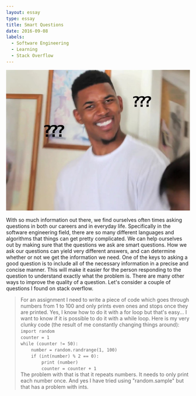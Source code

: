 ```yaml
---
layout: essay
type: essay
title: Smart Questions
date: 2016-09-08
labels:
  - Software Engineering
  - Learning
  - Stack Overflow
---
```


<img class="ui medium round floated right image" src="../images/questionmarkmeme.jpg">

With so much information out there, we find ourselves often times asking questions in both our careers and in everyday life. Specifically in the software engineering field, there are so many different languages and algorithms that things can get pretty complicated. We can help ourselves out by making sure that the questions we ask are smart questions. How we ask our questions can yield very different answers, and can determine whether or not we get the information we need. One of the keys to asking a good question is to include all of the necessary information in a precise and concise manner. This will make it easier for the person responding to the question to understand exactly what the problem is. There are many other ways to improve the quality of a question. Let's consider a couple of questions I found on stack overflow.

<blockquote cite="http://stackoverflow.com/questions/32590751/make-this-script-work">
For an assignment I need to write a piece of code which goes through numbers from 1 to 100 and only prints even ones and stops once they are printed. Yes, I know how to do it with a for loop but that's easy... I want to know if it is possible to do it with a while loop. Here is my very clunky code (the result of me constantly changing things around):

<code>
import random
counter = 1
while (counter != 50):
    number = random.randrange(1, 100)
    if (int(number) % 2 == 0):
        print (number)
        counter = counter + 1
</code>
The problem with that is that it repeats numbers. It needs to only print each number once. And yes I have tried using "random.sample" but that has a problem with ints.
</blockquote>

